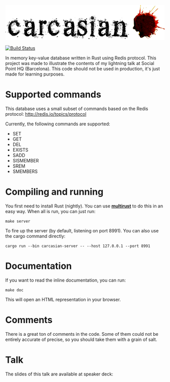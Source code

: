 ![Carcasian](https://raw.githubusercontent.com/albertofem/carcasian/master/logo.png)

[![Build Status](https://travis-ci.com/albertofem/carcasian.svg?token=ydDBs98aEyX2bMHcZpEx&branch=master)](https://travis-ci.com/albertofem/carcasian)

In memory key-value database written in Rust using Redis protocol. This project was made to illustrate the contents of my lightning talk at Social Point HQ (Barcelona). This code should not be used in production, it's just made for learning purposes.

# Supported commands

This database uses a small subset of commands based on the Redis protocol: http://redis.io/topics/protocol

Currently, the following commands are supported:

* SET <key> <value>
* GET <key>
* DEL <key>
* EXISTS <key>
* SADD <key> <member>
* SISMEMBER <key> <member>
* SREM <key> <member>
* SMEMBERS <key>

# Compiling and running

You first need to install Rust (nightly). You can use **[multirust](https://github.com/brson/multirust)** to do this in an easy way. When all is run, you can just run:

```
make server
```

To fire up the server (by default, listening on port 8991). You can also use the cargo command directly:

```
cargo run --bin carcasian-server -- --host 127.0.0.1 --port 8991
```

# Documentation

If you want to read the inline documentation, you can run:

```
make doc
```

This will open an HTML representation in your browser.

# Comments

There is a great ton of comments in the code. Some of them could not be entirely accurate of precise, so you should take them with a grain of salt.

# Talk

The slides of this talk are available at speaker deck:

